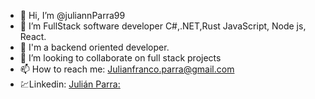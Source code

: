 - 👋 Hi, I’m @juliannParra99
- 👀 I’m FullStack software developer C#,.NET,Rust JavaScript, Node js, React.
- 🌱 I'm a backend oriented developer.
- 💞️ I’m looking to collaborate on full stack projects
- 📫 How to reach me: Julianfranco.parra@gmail.com
-  :chart:Linkedin: [Julián Parra: ](https://www.linkedin.com/in/juli%C3%A1n-parra-a7186318a/) 

<!---
juliannParra99/juliannParra99 is a ✨ special ✨ repository because its `README.md` (this file) appears on your GitHub profile.
You can click the Preview link to take a look at your changes.
--->
